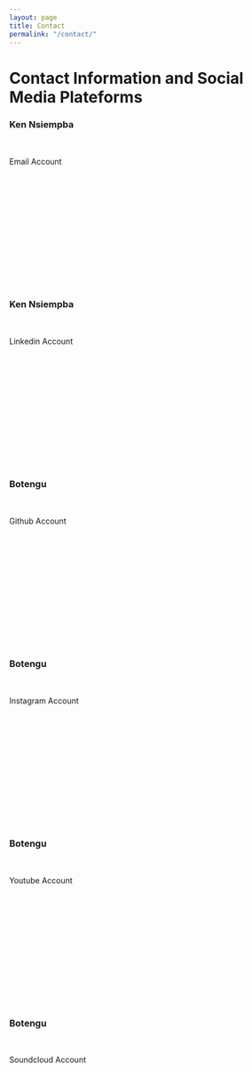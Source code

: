 ```yaml
---
layout: page
title: Contact
permalink: "/contact/"
---
```



<link rel="stylesheet" href="https://cdnjs.cloudflare.com/ajax/libs/font-awesome/4.7.0/css/font-awesome.min.css">
<link rel="stylesheet" href="https://www.w3schools.com/w3css/4/w3.css">
<link rel="stylesheet" href="https://www.w3schools.com/lib/w3-theme-black.css">


<!-- Add font awesome icons -->
<div class="w3-container w3-center">
  <h1>Contact Information and Social Media Plateforms</h1>
</div>

<div class="row "  style="margin-top:20px">
    <div class="w3-third">
    <div class="w3-card w3-container w3-center " style="min-height:300px">
    <h3 >Ken Nsiempba</h3><br>
    <a href="mailto:kmnsiemp@uwaterloo.ca" target="_blank">
    <i class="fa fa-envelope-o big" style="font-size:120px"></i>
    </a>
    <p>Email Account</p>
    </div>
    </div>
    <div class="w3-third">
    <div class="w3-card w3-container w3-center " style="min-height:300px">
    <h3>Ken Nsiempba</h3><br>
    <a href="https://linkedin.com/in/ken-nsiempba-a7870348/"  target="_blank">
    <i class="fa fa-linkedin big" style="font-size:120px"></i>
    </a>
    <p>Linkedin Account</p>
    </div>
    </div>
    <div class="w3-third">
    <div class="w3-card w3-container w3-center" style="min-height:300px">
    <h3>Botengu</h3><br>
    <a href="https://github.com/botengu" target="_blank">
    <i class="fa fa-github big" style="font-size:120px"></i>
    </a>
    <p>Github Account</p>
    </div>
    </div>
    <div class="w3-third">
    <div class="w3-card w3-container w3-center " style="min-height:300px">
    <h3>Botengu</h3><br>
    <a href="https://www.instagram.com/b.o.t.e.n.g.u/" target="_blank">
    <i class="fa fa-instagram big" style="font-size:120px"></i>
    </a>
    <p>Instagram Account</p>
    </div>
    </div>
    <div class="w3-third">
    <div class="w3-card w3-container w3-center" style="min-height:300px">
    <h3>Botengu</h3><br>
    <a href="https://www.youtube.com/channel/UCWu0JNZkq7wx1_tgDcctbuQ" target="_blank">
    <i class="fa fa-youtube big" style="font-size:120px"></i>
    </a>
    <p>Youtube Account</p>
    </div>
    </div>
    <div class="w3-third">
    <div class="w3-card w3-container w3-center" style="min-height:300px">
    <h3>Botengu</h3><br>
    <a href="https://soundcloud.com/user-806197423" target="_blank">
    <i class="fa fa-soundcloud big" style="font-size:120px"></i>
    </a>
    <p>Soundcloud Account</p>
    </div>
    </div>
</div>
